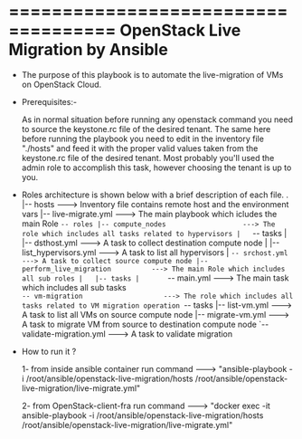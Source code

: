 ====================================
OpenStack Live Migration by Ansible
====================================

- The purpose of this playbook is to automate the live-migration of VMs on OpenStack Cloud.

- Prerequisites:-

  As in normal situation before running any openstack command you need to source the keystone.rc file of the desired tenant. The same here before running the playbook you need to edit in the inventory file "./hosts" and feed it with the proper valid values taken from the keystone.rc file of the desired tenant. Most probably you'll used the admin role to accomplish this task, however choosing the tenant is up to you.

- Roles architecture is shown below with a brief description of each file.
.
|-- hosts                               ---> Inventory file contains remote host and the environment vars
|-- live-migrate.yml                    ---> The main playbook which icludes the main Role
`-- roles
    |-- compute_nodes                   ---> The role which includes all tasks related to hypervisors
    |   `-- tasks
    |       |-- dsthost.yml             ---> A task to collect destination compute node
    |       |-- list_hypervisors.yml    ---> A task to list all hypervisors
    |       `-- srchost.yml             ---> A task to collect source compute node
    |-- perform_live_migration          ---> The main Role which includes all sub roles
    |   |-- tasks
    |       `-- main.yml                ---> The main task which includes all sub tasks                  
    `-- vm-migration                    ---> The role which includes all tasks related to VM migration operation
        `-- tasks
            |-- list-vm.yml             ---> A task to list all VMs on source compute node
            |-- migrate-vm.yml          ---> A task to migrate VM from source to destination compute node
            `-- validate-migration.yml  ---> A task to validate migration 


- How to run it ?
  
  1- from inside ansible container run command ---> "ansible-playbook -i /root/ansible/openstack-live-migration/hosts /root/ansible/openstack-live-migration/live-migrate.yml"

  2- from OpenStack-client-fra run command ---> "docker exec -it <ansible-container-id> ansible-playbook -i /root/ansible/openstack-live-migration/hosts /root/ansible/openstack-live-migration/live-migrate.yml"
